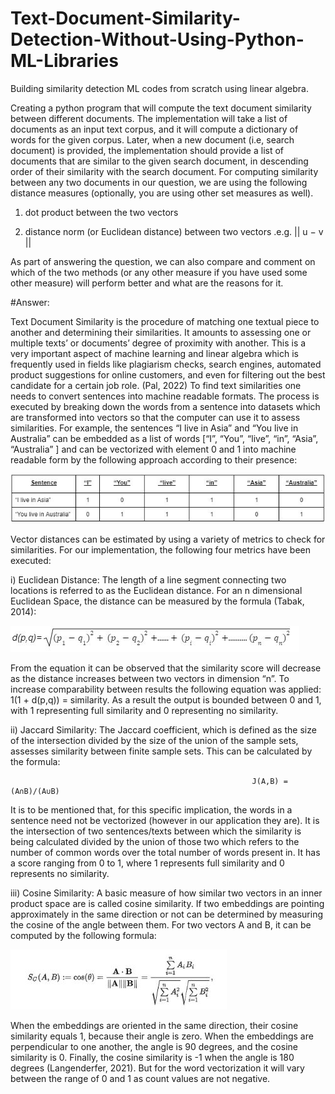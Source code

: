 # Text-Document-Similarity-Detection-Without-Using-Python-ML-Libraries
Building similarity detection ML codes from scratch using linear algebra.


Creating a python program that will compute the text document similarity between different documents. The implementation will take a list of documents as an input text corpus, and it will compute a dictionary of words for the given corpus. Later, when a new document (i.e, search document) is provided, the implementation should provide a list of documents that are similar to the given search document, in descending order of their similarity with the search document. For computing similarity between any two documents in our question, we are using the following distance measures (optionally, you are using  other set measures as well).

1. dot product between the two vectors

2. distance norm (or Euclidean distance) between two vectors .e.g. || u − v ||

As part of answering the question, we can also compare and comment on which of the two methods (or any other measure if you have used some other measure) will perform better and what are the reasons for it.





#Answer:

Text Document Similarity is the procedure of matching one textual piece to another and determining their similarities. It amounts to assessing one or multiple texts’ or documents’ degree of proximity with another. This is a very important aspect of machine learning and linear algebra which is frequently used in fields like plagiarism checks, search engines, automated product suggestions for online customers, and even for filtering out the best candidate for a certain job role. (Pal, 2022) 
To find text similarities one needs to convert sentences into machine readable formats. The process is executed by breaking down the words from a sentence into datasets which are transformed into vectors so that the computer can use it to assess similarities. For example, the sentences “I live in Asia” and “You live in Australia” can be embedded as a list of words [“I”, “You”, “live”, “in”, “Asia”, “Australia” ] and can be vectorized with element 0 and 1 into machine readable form by the following approach according to their presence:

![Table](pjkt/Capture.JPG)

Vector distances can be estimated by using a variety of metrics to check for similarities. For our implementation, the following four metrics have been executed:


i) Euclidean Distance: The length of a line segment connecting two locations is referred to as the Euclidean distance. For an n dimensional Euclidean Space, the distance can be measured by the formula (Tabak, 2014):

![ED](pjkt/sgdd.JPG)

From the equation it can be observed that the similarity score will decrease as the distance increases between two vectors in dimension “n”. To increase comparability between results the following equation was applied: 1(1 + d(p,q)) = similarity. As a result the output is bounded between 0 and 1, with 1 representing full similarity and 0 representing no similarity.

ii) Jaccard Similarity: The Jaccard coefficient, which is defined as the size of the intersection divided by the size of the union of the sample sets, assesses similarity between finite sample sets. This can be calculated by the formula: 

                                                          J(A,B) = (A∩B)/(A∪B)

It is to be mentioned that, for this specific implication, the words in a sentence need not be vectorized (however in our application they are). It is the intersection of two sentences/texts between which the similarity is being calculated divided by the union of those two which refers to the number of common words over the total number of words present in. It has a score ranging from 0 to 1, where 1 represents full similarity and 0 represents no similarity.

iii) Cosine Similarity: A basic measure of how similar two vectors in an inner product space are is called cosine similarity. If two embeddings are pointing approximately in the same direction or not can be determined by measuring the cosine of the angle between them. For two vectors A and B, it can be computed by the following formula:

![CS](pjkt/fbfcncd.JPG) 

When the embeddings are oriented in the same direction, their cosine similarity equals 1, because their angle is zero. When the embeddings are perpendicular to one another, the angle is 90 degrees, and the cosine similarity is 0. Finally, the cosine similarity is -1 when the angle is 180 degrees (Langenderfer, 2021). But for the word vectorization it will vary between the range of 0 and 1 as count values are not negative.
